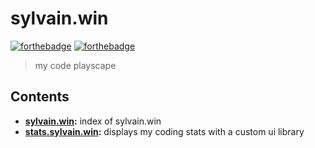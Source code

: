 # sylvain.win
[![forthebadge](https://forthebadge.com/images/badges/made-with-crayons.svg)](https://forthebadge.com)
[![forthebadge](https://forthebadge.com/images/badges/designed-in-ms-paint.svg)](https://forthebadge.com)
> my code playscape

## Contents
- __[sylvain.win](https://sylvain.win):__ index of sylvain.win
- __[stats.sylvain.win](https://stats.sylvain.win):__ displays my coding stats with a custom ui library